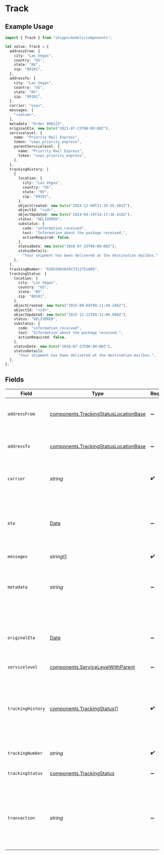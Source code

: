 # Track

## Example Usage

```typescript
import { Track } from "shippo/models/components";

let value: Track = {
  addressFrom: {
    city: "Las Vegas",
    country: "US",
    state: "NV",
    zip: "89101",
  },
  addressTo: {
    city: "Las Vegas",
    country: "US",
    state: "NV",
    zip: "89101",
  },
  carrier: "usps",
  messages: [
    "<value>",
  ],
  metadata: "Order 000123",
  originalEta: new Date("2021-07-23T00:00:00Z"),
  servicelevel: {
    name: "Priority Mail Express",
    token: "usps_priority_express",
    parentServicelevel: {
      name: "Priority Mail Express",
      token: "usps_priority_express",
    },
  },
  trackingHistory: [
    {
      location: {
        city: "Las Vegas",
        country: "US",
        state: "NV",
        zip: "89101",
      },
      objectCreated: new Date("2024-12-08T21:35:55.501Z"),
      objectId: "<id>",
      objectUpdated: new Date("2024-04-24T14:17:38.418Z"),
      status: "DELIVERED",
      substatus: {
        code: "information_received",
        text: "Information about the package received.",
        actionRequired: false,
      },
      statusDate: new Date("2016-07-23T00:00:00Z"),
      statusDetails:
        "Your shipment has been delivered at the destination mailbox.",
    },
  ],
  trackingNumber: "9205590164917312751089",
  trackingStatus: {
    location: {
      city: "Las Vegas",
      country: "US",
      state: "NV",
      zip: "89101",
    },
    objectCreated: new Date("2025-09-04T09:11:49.246Z"),
    objectId: "<id>",
    objectUpdated: new Date("2025-11-22T04:11:06.908Z"),
    status: "DELIVERED",
    substatus: {
      code: "information_received",
      text: "Information about the package received.",
      actionRequired: false,
    },
    statusDate: new Date("2016-07-23T00:00:00Z"),
    statusDetails:
      "Your shipment has been delivered at the destination mailbox.",
  },
};
```

## Fields

| Field                                                                                                                                                                                          | Type                                                                                                                                                                                           | Required                                                                                                                                                                                       | Description                                                                                                                                                                                    | Example                                                                                                                                                                                        |
| ---------------------------------------------------------------------------------------------------------------------------------------------------------------------------------------------- | ---------------------------------------------------------------------------------------------------------------------------------------------------------------------------------------------- | ---------------------------------------------------------------------------------------------------------------------------------------------------------------------------------------------- | ---------------------------------------------------------------------------------------------------------------------------------------------------------------------------------------------- | ---------------------------------------------------------------------------------------------------------------------------------------------------------------------------------------------- |
| `addressFrom`                                                                                                                                                                                  | [components.TrackingStatusLocationBase](../../models/components/trackingstatuslocationbase.md)                                                                                                 | :heavy_minus_sign:                                                                                                                                                                             | The sender address with city, state, zip and country information.                                                                                                                              |                                                                                                                                                                                                |
| `addressTo`                                                                                                                                                                                    | [components.TrackingStatusLocationBase](../../models/components/trackingstatuslocationbase.md)                                                                                                 | :heavy_minus_sign:                                                                                                                                                                             | The recipient address with city, state, zip and country information.                                                                                                                           |                                                                                                                                                                                                |
| `carrier`                                                                                                                                                                                      | *string*                                                                                                                                                                                       | :heavy_check_mark:                                                                                                                                                                             | Name of the carrier of the shipment to track. See <a href="#tag/Carriers">Carriers</a>.                                                                                                        | usps                                                                                                                                                                                           |
| `eta`                                                                                                                                                                                          | [Date](https://developer.mozilla.org/en-US/docs/Web/JavaScript/Reference/Global_Objects/Date)                                                                                                  | :heavy_minus_sign:                                                                                                                                                                             | The estimated time of arrival according to the carrier, this might be updated by carriers during the life of the shipment.                                                                     |                                                                                                                                                                                                |
| `messages`                                                                                                                                                                                     | *string*[]                                                                                                                                                                                     | :heavy_check_mark:                                                                                                                                                                             | N/A                                                                                                                                                                                            |                                                                                                                                                                                                |
| `metadata`                                                                                                                                                                                     | *string*                                                                                                                                                                                       | :heavy_minus_sign:                                                                                                                                                                             | A string of up to 100 characters that can be filled with any additional information you want to attach to the object.                                                                          | Order 000123                                                                                                                                                                                   |
| `originalEta`                                                                                                                                                                                  | [Date](https://developer.mozilla.org/en-US/docs/Web/JavaScript/Reference/Global_Objects/Date)                                                                                                  | :heavy_minus_sign:                                                                                                                                                                             | The estimated time of arrival according to the carrier at the time the shipment first entered the system.                                                                                      | 2021-07-23T00:00:00Z                                                                                                                                                                           |
| `servicelevel`                                                                                                                                                                                 | [components.ServiceLevelWithParent](../../models/components/servicelevelwithparent.md)                                                                                                         | :heavy_minus_sign:                                                                                                                                                                             | N/A                                                                                                                                                                                            |                                                                                                                                                                                                |
| `trackingHistory`                                                                                                                                                                              | [components.TrackingStatus](../../models/components/trackingstatus.md)[]                                                                                                                       | :heavy_check_mark:                                                                                                                                                                             | A list of tracking events, following the same structure as <code>tracking_status</code>. <br/>It contains a full history of all tracking statuses, starting with the earlier tracking event first. |                                                                                                                                                                                                |
| `trackingNumber`                                                                                                                                                                               | *string*                                                                                                                                                                                       | :heavy_check_mark:                                                                                                                                                                             | Tracking number to track.                                                                                                                                                                      | 9205590164917312751089                                                                                                                                                                         |
| `trackingStatus`                                                                                                                                                                               | [components.TrackingStatus](../../models/components/trackingstatus.md)                                                                                                                         | :heavy_minus_sign:                                                                                                                                                                             | The latest tracking information of this shipment.                                                                                                                                              |                                                                                                                                                                                                |
| `transaction`                                                                                                                                                                                  | *string*                                                                                                                                                                                       | :heavy_minus_sign:                                                                                                                                                                             | The <code>object_id</code> of the transaction associated with this tracking object. <br/>This field is visible only to the object owner of the transaction.                                    |                                                                                                                                                                                                |
